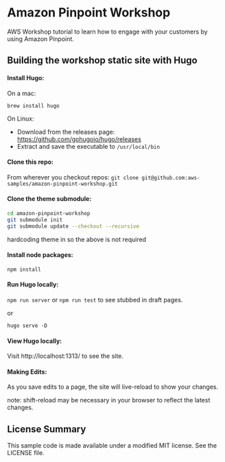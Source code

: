 # Amazon Pinpoint Workshop
AWS Workshop tutorial to learn how to engage with your customers by using Amazon Pinpoint.

## Building the workshop static site with Hugo

#### Install Hugo:
On a mac:

`brew install hugo`

On Linux:
  - Download from the releases page: https://github.com/gohugoio/hugo/releases
  - Extract and save the executable to `/usr/local/bin`

#### Clone this repo:
From wherever you checkout repos:
`git clone git@github.com:aws-samples/amazon-pinpoint-workshop.git`

#### Clone the theme submodule:

```sh
cd amazon-pinpoint-workshop
git submodule init
git submodule update --checkout --recursive
```

hardcoding theme in so the above is not required

#### Install node packages:

`npm install`

#### Run Hugo locally:

`npm run server`
or
`npm run test` to see stubbed in draft pages.


or 

`hugo serve -D`


#### View Hugo locally:
Visit http://localhost:1313/ to see the site.

#### Making Edits:
As you save edits to a page, the site will live-reload to show your changes.

note: shift-reload may be necessary in your browser to reflect the latest changes.

## License Summary

This sample code is made available under a modified MIT license. See the LICENSE file.
  